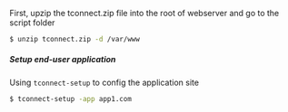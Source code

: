 First, upzip the tconnect.zip file into the root of webserver and go to the script folder

~~~bash
$ unzip tconnect.zip -d /var/www
~~~
##### Setup end-user application #####

Using ``tconnect-setup`` to config the application site

~~~bash
$ tconnect-setup -app app1.com
~~~

